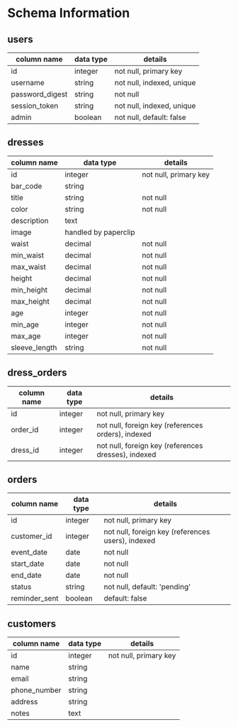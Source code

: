 # Schema Information

## users
column name     | data type | details
----------------|-----------|-----------------------
id              | integer   | not null, primary key
username        | string    | not null, indexed, unique
password_digest | string    | not null
session_token   | string    | not null, indexed, unique
admin           | boolean   | not null, default: false

## dresses
column name | data type | details
------------|-----------|-----------------------
id          | integer   | not null, primary key
bar_code    | string    |
title       | string    | not null
color       | string    | not null
description | text      |
image       | handled by paperclip |
waist             | decimal |      not null
min_waist         | decimal |       not null
max_waist         | decimal |       not null
height            | decimal |       not null
min_height        | decimal |       not null
max_height        | decimal |       not null
age               | integer |       not null
min_age           | integer |       not null
max_age           | integer |       not null
sleeve_length     | string  |        not null

## dress_orders
column name    | data type | details
---------------|-----------|-----------------------
id             | integer   | not null, primary key
order_id       | integer   | not null, foreign key (references orders), indexed
dress_id       | integer   | not null, foreign key (references dresses), indexed

## orders
column name    | data type | details
---------------|-----------|-----------------------
id             | integer   | not null, primary key
customer_id    | integer   | not null, foreign key (references users), indexed
event_date     | date      | not null
start_date     | date      | not null
end_date       | date      | not null
status         | string    | not null, default: 'pending'
reminder_sent  | boolean   | default: false


## customers
column name     | data type | details
----------------|-----------|-----------------------
id              | integer   | not null, primary key
name            | string    |
email           | string    |
phone_number    | string    |
address         | string    |
notes           | text      |
